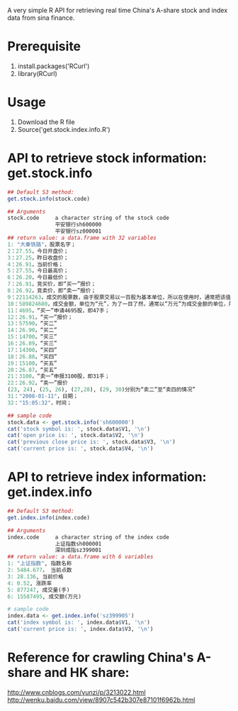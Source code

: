 ﻿A very simple R API for retrieving real time China's A-share stock and index data from sina finance.

Prerequisite
=======
1. install.packages('RCurl')
2. library(RCurl)

Usage
=======
1. Download the R file
2. Source('get.stock.index.info.R')

API to retrieve stock information: get.stock.info
=======
```R
## Default S3 method:
get.stock.info(stock.code)

## Arguments
stock.code     a character string of the stock code 
               平安银行sh600000
			   平安银行sz000001
## return value: a data.frame with 32 variables
1: "大秦铁路"，股票名字；
2：27.55，今日开盘价；
3：27.25，昨日收盘价；
4：26.91，当前价格；
5：27.55，今日最高价；
6：26.20，今日最低价；
7：26.91，竞买价，即“买一”报价；
8：26.92，竞卖价，即“卖一”报价；
9：22114263，成交的股票数，由于股票交易以一百股为基本单位，所以在使用时，通常把该值除以一百；
10：589824680，成交金额，单位为“元”，为了一目了然，通常以“万元”为成交金额的单位，所以通常把该值除以一万；
11：4695，“买一”申请4695股，即47手；
12：26.91，“买一”报价；
13：57590，“买二”
14：26.90，“买二”
15：14700，“买三”
16：26.89，“买三”
17：14300，“买四”
18：26.88，“买四”
19：15100，“买五”
20：26.87，“买五”
21：3100，“卖一”申报3100股，即31手；
22：26.92，“卖一”报价
(23, 24), (25, 26), (27,28), (29, 30)分别为“卖二”至“卖四的情况”
31："2008-01-11"，日期；
32："15:05:32"，时间；

## sample code
stock.data <- get.stock.info('sh600000')
cat('stock symbol is: ', stock.data$V1, '\n')
cat('open price is: ', stock.data$V2, '\n')
cat('previous close price is: ', stock.data$V3, '\n')			   
cat('current price is: ', stock.data$V4, '\n')			   
```
API to retrieve index information: get.index.info
=======
```R
## Default S3 method:
get.index.info(index.code)

## Arguments
index.code     a character string of the index code 
               上证指数sh000001
			   深圳成指sz399001
## return value: a data.frame with 6 variables
1: "上证指数", 指数名称
2: 5484.677， 当前点数
3: 28.136, 当前价格
4: 0.52, 涨跌率
5: 877247, 成交量(手)
6: 15587495, 成交额(万元)

# sample code
index.data <- get.index.info('sz399905')
cat('index symbol is: ', index.data$V1, '\n')		   
cat('current price is: ', index.data$V3, '\n')	
```
Reference for crawling China's A-share and HK share:
===
http://www.cnblogs.com/yunzi/p/3213022.html
http://wenku.baidu.com/view/8907c542b307e87101f6962b.html